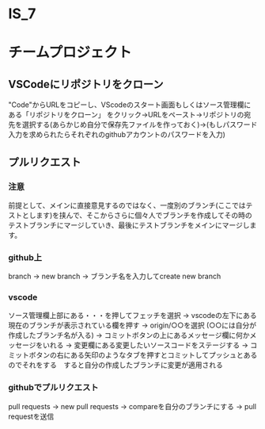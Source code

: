 # IS_7
# チームプロジェクト

## VSCodeにリポジトリをクローン
"Code"からURLをコピーし、VScodeのスタート画面もしくはソース管理欄にある「リポジトリをクローン」 をクリック->URLをペースト->リポジトリの宛先を選択する(あらかじめ自分で保存先ファイルを作っておく)->(もしパスワード入力を求められたらそれぞれのgithubアカウントのパスワードを入力)

## プルリクエスト
### 注意
前提として、メインに直接意見するのではなく、一度別のブランチ(ここではテストとします)を挟んで、そこからさらに個々人でブランチを作成してその時のテストブランチにマージしていき、最後にテストブランチをメインにマージします。

### github上
branch -> new branch -> ブランチ名を入力してcreate new branch
### vscode
ソース管理欄上部にある・・・を押してフェッチを選択 -> vscodeの左下にある現在のブランチが表示されている欄を押す -> origin/○○を選択 (○○には自分が作成したブランチ名が入る) -> コミットボタンの上にあるメッセージ欄に何かメッセージをいれる -> 変更欄にある変更したいソースコードをステージする -> コミットボタンの右にある矢印のようなタブを押すとコミットしてプッシュとあるのでそれをする　すると自分の作成したブランチに変更が適用される
### githubでプルリクエスト
pull requests -> new pull requests -> compareを自分のブランチにする -> pull requestを送信

